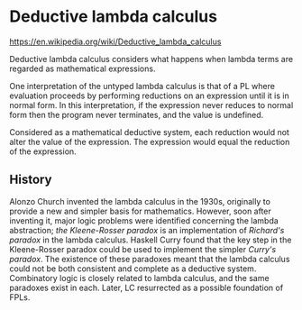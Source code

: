 # Deductive lambda calculus

https://en.wikipedia.org/wiki/Deductive_lambda_calculus

Deductive lambda calculus considers what happens when lambda terms are regarded as mathematical expressions.

One interpretation of the untyped lambda calculus is that of a PL where evaluation proceeds by performing reductions on an expression until it is in normal form. In this interpretation, if the expression never reduces to normal form then the program never terminates, and the value is undefined.

Considered as a mathematical deductive system, each reduction would not alter the value of the expression. The expression would equal the reduction of the expression.

## History

Alonzo Church invented the lambda calculus in the 1930s, originally to provide a new and simpler basis for mathematics. However, soon after inventing it, major logic problems were identified concerning the lambda abstraction; *the Kleene-Rosser paradox* is an implementation of *Richard's paradox* in the lambda calculus. Haskell Curry found that the key step in the Kleene-Rosser paradox could be used to implement the simpler *Curry's paradox*. The existence of these paradoxes meant that the lambda calculus could not be both consistent and complete as a deductive system. Combinatory logic is closely related to lambda calculus, and the same paradoxes exist in each. Later, LC resurrected as a possible foundation of FPLs.
